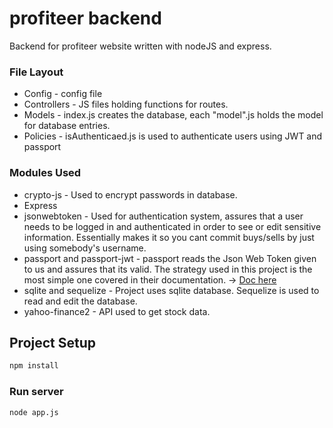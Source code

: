 # profiteer backend

Backend for profiteer website written with nodeJS and express.

### File Layout

- Config - config file
- Controllers - JS files holding functions for routes.
- Models - index.js creates the database, each "model".js holds the model for database entries.
- Policies - isAuthenticaed.js is used to authenticate users using JWT and passport

### Modules Used

- crypto-js - Used to encrypt passwords in database.
- Express
- jsonwebtoken - Used for authentication system, assures that a user needs to be logged in and authenticated in order to see or edit sensitive information. Essentially makes it so you cant commit buys/sells by just using somebody's username.
- passport and passport-jwt - passport reads the Json Web Token given to us and assures that its valid. The strategy used in this project is the most simple one covered in their documentation. -> [Doc here](http://www.passportjs.org/packages/passport-jwt/)
- sqlite and sequelize - Project uses sqlite database. Sequelize is used to read and edit the database.
- yahoo-finance2 - API used to get stock data.

## Project Setup

```sh
npm install
```

### Run server

```sh
node app.js
```
